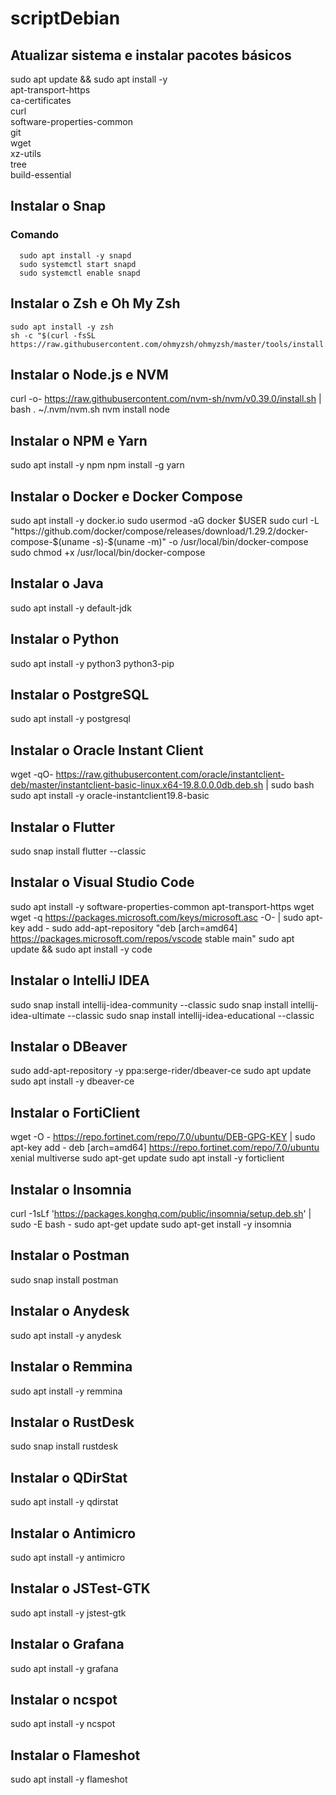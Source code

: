 # scriptDebian

## Atualizar sistema e instalar pacotes básicos
sudo apt update && sudo apt install -y \
    apt-transport-https \
    ca-certificates \
    curl \
    software-properties-common \
    git \
    wget \
    xz-utils \
    tree \
    build-essential

## Instalar o Snap
  ### Comando 
      sudo apt install -y snapd
      sudo systemctl start snapd
      sudo systemctl enable snapd

## Instalar o Zsh e Oh My Zsh
    sudo apt install -y zsh
    sh -c "$(curl -fsSL https://raw.githubusercontent.com/ohmyzsh/ohmyzsh/master/tools/install.sh)"

## Instalar o Node.js e NVM
curl -o- https://raw.githubusercontent.com/nvm-sh/nvm/v0.39.0/install.sh | bash
. ~/.nvm/nvm.sh
nvm install node

## Instalar o NPM e Yarn
sudo apt install -y npm
npm install -g yarn

## Instalar o Docker e Docker Compose
sudo apt install -y docker.io
sudo usermod -aG docker $USER
sudo curl -L "https://github.com/docker/compose/releases/download/1.29.2/docker-compose-$(uname -s)-$(uname -m)" -o /usr/local/bin/docker-compose
sudo chmod +x /usr/local/bin/docker-compose

## Instalar o Java
sudo apt install -y default-jdk

## Instalar o Python
sudo apt install -y python3 python3-pip

## Instalar o PostgreSQL
sudo apt install -y postgresql

## Instalar o Oracle Instant Client
wget -qO- https://raw.githubusercontent.com/oracle/instantclient-deb/master/instantclient-basic-linux.x64-19.8.0.0.0db.deb.sh | sudo bash
sudo apt install -y oracle-instantclient19.8-basic

## Instalar o Flutter
sudo snap install flutter --classic

## Instalar o Visual Studio Code
sudo apt install -y software-properties-common apt-transport-https wget
wget -q https://packages.microsoft.com/keys/microsoft.asc -O- | sudo apt-key add -
sudo add-apt-repository "deb [arch=amd64] https://packages.microsoft.com/repos/vscode stable main"
sudo apt update && sudo apt install -y code

## Instalar o IntelliJ IDEA
sudo snap install intellij-idea-community --classic
sudo snap install intellij-idea-ultimate --classic
sudo snap install intellij-idea-educational --classic

## Instalar o DBeaver
sudo add-apt-repository -y ppa:serge-rider/dbeaver-ce
sudo apt update
sudo apt install -y dbeaver-ce

## Instalar o FortiClient
wget -O - https://repo.fortinet.com/repo/7.0/ubuntu/DEB-GPG-KEY | sudo apt-key add -
deb [arch=amd64] https://repo.fortinet.com/repo/7.0/ubuntu xenial multiverse
sudo apt-get update
sudo apt install -y forticlient

## Instalar o Insomnia
curl -1sLf 'https://packages.konghq.com/public/insomnia/setup.deb.sh' | sudo -E bash -
sudo apt-get update
sudo apt-get install -y insomnia

## Instalar o Postman
sudo snap install postman

## Instalar o Anydesk
sudo apt install -y anydesk

## Instalar o Remmina
sudo apt install -y remmina

## Instalar o RustDesk
sudo snap install rustdesk

## Instalar o QDirStat
sudo apt install -y qdirstat

## Instalar o Antimicro
sudo apt install -y antimicro

## Instalar o JSTest-GTK
sudo apt install -y jstest-gtk

## Instalar o Grafana
sudo apt install -y grafana

## Instalar o ncspot
sudo apt install -y ncspot

## Instalar o Flameshot
sudo apt install -y flameshot
